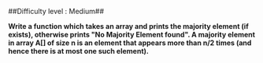 ##Difficulty level : Medium##

**Write a function which takes an array and prints the majority element (if exists), otherwise prints "No Majority Element found". A majority element in array A[] of size n is an 
element that appears more than n/2 times (and hence there is at most one such element).**
